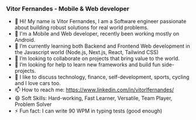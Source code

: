 ### Vitor Fernandes - Mobile & Web developer

- 👋 Hi! My name is Vitor Fernandes, I am a Software engineer passionate about building robust solutions for real world problems.
- 🔭 I'm a Mobile and Web developer, recently been working mostly on Android.
- 🌱 I’m currently learning both Backend and Frontend Web development in the Javascript world (Node.js, Next.js, React, Tailwind CSS)
- 👯 I’m looking to collaborate on projects that bring value to the world.
- 🤔 I’m looking for help to learn new frameworks and build fun side-projects.
- 💬 I like to discuss technology, finance, self-development, sports, cycling and I love cars too.
- 📫 How to reach me: https://www.linkedin.com/in/vitorlfernandes/
- 😄 Soft Skills: Hard-working, Fast Learner, Versatile, Team Player, Problem Solver
- ⚡ Fun fact: I can write 90 WPM in typing tests (good enough)


